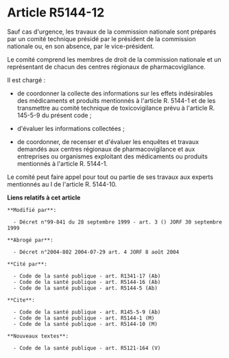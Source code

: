 # Article R5144-12

Sauf cas d'urgence, les travaux de la commission nationale sont préparés par un comité technique présidé par le président de
la commission nationale ou, en son absence, par le vice-président.

Le comité comprend les membres de droit de la commission nationale et un représentant de chacun des centres régionaux de
pharmacovigilance.

Il est chargé :

- de coordonner la collecte des informations sur les effets indésirables des médicaments et produits mentionnés à l'article
R. 5144-1 et de les transmettre au comité technique de toxicovigilance prévu à l'article R. 145-5-9 du présent code ;

- d'évaluer les informations collectées ;

- de coordonner, de recenser et d'évaluer les enquêtes et travaux demandés aux centres régionaux de pharmacovigilance et aux
entreprises ou organismes exploitant des médicaments ou produits mentionnés à l'article R. 5144-1.

Le comité peut faire appel pour tout ou partie de ses travaux aux experts mentionnés au I de l'article R. 5144-10.

**Liens relatifs à cet article**

	**Modifié par**:

	  - Décret n°99-841 du 28 septembre 1999 - art. 3 () JORF 30 septembre 1999

	**Abrogé par**:

	  - Décret n°2004-802 2004-07-29 art. 4 JORF 8 août 2004

	**Cité par**:

	  - Code de la santé publique - art. R1341-17 (Ab)
	  - Code de la santé publique - art. R5144-16 (Ab)
	  - Code de la santé publique - art. R5144-5 (Ab)

	**Cite**:

	  - Code de la santé publique - art. R145-5-9 (Ab)
	  - Code de la santé publique - art. R5144-1 (M)
	  - Code de la santé publique - art. R5144-10 (M)

	**Nouveaux textes**:

	  - Code de la santé publique - art. R5121-164 (V)
